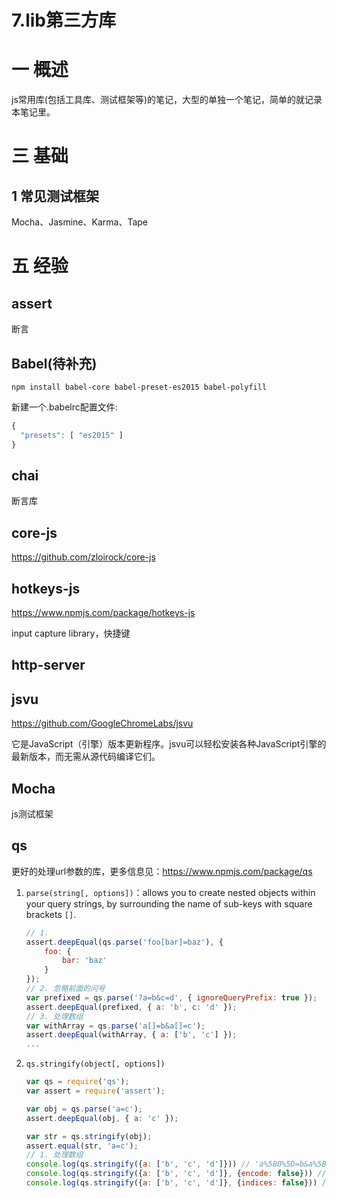 # 7.lib第三方库

# 一 概述
js常用库(包括工具库、测试框架等)的笔记，大型的单独一个笔记，简单的就记录本笔记里。

# 三 基础
## 1 常见测试框架
Mocha、Jasmine、Karma、Tape

# 五 经验
## assert
断言

## Babel(待补充)
`npm install babel-core babel-preset-es2015 babel-polyfill`

新建一个.babelrc配置文件:
```js
{
  "presets": [ "es2015" ]
}
```

## chai
断言库

## core-js
https://github.com/zloirock/core-js

## hotkeys-js
https://www.npmjs.com/package/hotkeys-js

input capture library，快捷键

## http-server

## jsvu
https://github.com/GoogleChromeLabs/jsvu

它是JavaScript（引擎）版本更新程序。jsvu可以轻松安装各种JavaScript引擎的最新版本，而无需从源代码编译它们。

## Mocha
js测试框架

## qs
更好的处理url参数的库，更多信息见：https://www.npmjs.com/package/qs


1. `parse(string[, options])`：allows you to create nested objects within your query strings, by surrounding the name of sub-keys with square brackets `[]`. 

    ```js
    // 1. 
    assert.deepEqual(qs.parse('foo[bar]=baz'), {
        foo: {
            bar: 'baz'
        }
    });
    // 2. 忽略前面的问号
    var prefixed = qs.parse('?a=b&c=d', { ignoreQueryPrefix: true });
    assert.deepEqual(prefixed, { a: 'b', c: 'd' });
    // 3. 处理数组
    var withArray = qs.parse('a[]=b&a[]=c');
    assert.deepEqual(withArray, { a: ['b', 'c'] });
    ...
    ```
    
2. `qs.stringify(object[, options])`

    ```js
    var qs = require('qs');
    var assert = require('assert');
    
    var obj = qs.parse('a=c');
    assert.deepEqual(obj, { a: 'c' });
    
    var str = qs.stringify(obj);
    assert.equal(str, 'a=c');
    // 1. 处理数组
    console.log(qs.stringify({a: ['b', 'c', 'd']})) // 'a%5B0%5D=b&a%5B1%5D=c&a%5B2%5D=d'
    console.log(qs.stringify({a: ['b', 'c', 'd']}, {encode: false})) // a[0]=b&a[1]=c&a[2]=d
    console.log(qs.stringify({a: ['b', 'c', 'd']}, {indices: false})) // 'a=b&a=c&a=d'
    ```